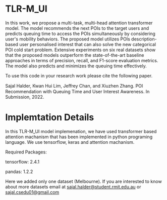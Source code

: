 # TLR-M_UI
In this work, we propose a multi-task, multi-head attention transformer model. The model recommends the next POIs to the target users and predicts queuing time to access the POIs simultaneously by considering user's mobility behaviors. The proposed model utilizes POIs description-based user personalised interest that can also solve the new categorical POI cold start problem. Extensive experiments on six real datasets show that the proposed models outperform the state-of-the-art baseline approaches in terms of precision, recall, and F1-score evaluation metrics. The model also predicts and minimizes the queuing time effectively.


To use this code in your research work please cite the following paper.  


Sajal Halder, Kwan Hui Lim, Jeﬀrey Chan, and Xiuzhen Zhang. POI Recommendation with Queuing Time and User Interest Awareness. In Submission, 2022.


# Implemtation Details
In this TLR-M_UI model implemenation, we have used transformer based attention machanism that has been implemented in python programing language. We use tensorflow, keras and attention machanism. 

Required Packages:

tensorflow: 2.4.1

pandas: 1.2.2

Here we added only one dataset (Melbourne). If you are interested to know about more datasets email at sajal.halder@student.rmit.edu.au or sajal.csedu01@gmail.com
